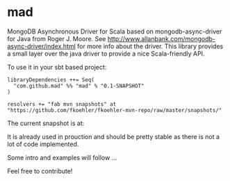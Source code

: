 mad
===

MongoDB Asynchronous Driver for Scala based on mongodb-async-driver for Java from Roger J. Moore. See http://www.allanbank.com/mongodb-async-driver/index.html for more info about the driver.
This library provides a small layer over the java driver to provide a nice Scala-friendly API.

To use it in your sbt based project:

```
libraryDependencies ++= Seq(
  "com.github.mad" %% "mad" % "0.1-SNAPSHOT"
)

resolvers += "fab mvn snapshots" at "https://github.com/fkoehler/fkoehler-mvn-repo/raw/master/snapshots/"
```

The current snapshot is at:

It is already used in prouction and should be pretty stable as there is not a lot of code implemented.

Some intro and examples will follow ...

Feel free to contribute!
